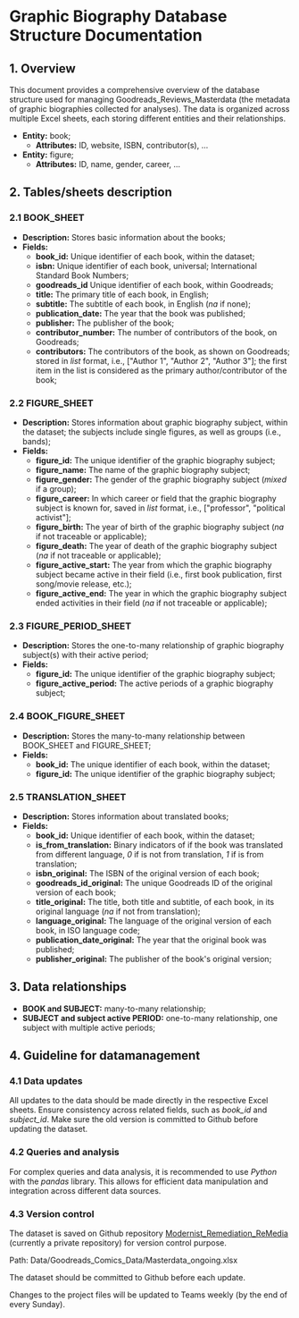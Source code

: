 # Graphic Biography Database Structure Documentation

## 1. Overview

This document provides a comprehensive overview of the database structure used for managing Goodreads_Reviews_Masterdata (the metadata of graphic biographies collected for analyses). The data is organized across multiple Excel sheets, each storing different entities and their relationships.

- **Entity:** book;
  - **Attributes:** ID, website, ISBN, contributor(s), ...
- **Entity:** figure;
  - **Attributes:** ID, name, gender, career, ...

## 2. Tables/sheets description

### 2.1 BOOK_SHEET

- **Description:** Stores basic information about the books;
- **Fields:**
  - **book_id:** Unique identifier of each book, within the dataset;
  - **isbn:** Unique identifier of each book, universal; International Standard Book Numbers;
  - **goodreads_id** Unique identifier of each book, within Goodreads;
  - **title:** The primary title of each book, in English;
  - **subtitle:** The subtitle of each book, in English (*na* if none);
  - **publication_date:** The year that the book was published;
  - **publisher:** The publisher of the book;
  - **contributor_number:** The number of contributors of the book, on Goodreads;
  - **contributors:** The contributors of the book, as shown on Goodreads; stored in *list* format, i.e., ["Author 1", "Author 2", "Author 3"]; the first item in the list is considered as the primary author/contributor of the book;

### 2.2 FIGURE_SHEET

- **Description:** Stores information about graphic biography subject, within the dataset; the subjects include single figures, as well as groups (i.e., bands);
- **Fields:**
  - **figure_id:** The unique identifier of the graphic biography subject;
  - **figure_name:** The name of the graphic biography subject;
  - **figure_gender:** The gender of the graphic biography subject (*mixed* if a group);
  - **figure_career:** In which career or field that the graphic biography subject is known for, saved in *list* format, i.e., ["professor", "political activist"];
  - **figure_birth:** The year of birth of the graphic biography subject (*na* if not traceable or applicable);
  - **figure_death:** The year of death of the graphic biography subject (*na* if not traceable or applicable);
  - **figure_active_start:** The year from which the graphic biography subject became active in their field (i.e., first book publication, first song/movie release, etc.);
  - **figure_active_end:** The year in which the graphic biography subject ended activities in their field (*na* if not traceable or applicable);

### 2.3 FIGURE_PERIOD_SHEET

- **Description:** Stores the one-to-many relationship of graphic biography subject(s) with their active period;
- **Fields:**
  - **figure_id:** The unique identifier of the graphic biography subject;
  - **figure_active_period:** The active periods of a graphic biography subject;


### 2.4 BOOK_FIGURE_SHEET

- **Description:** Stores the many-to-many relationship between BOOK_SHEET and FIGURE_SHEET;
- **Fields:**
  - **book_id:** The unique identifier of each book, within the dataset;
  - **figure_id:** The unique identifier of the graphic biography subject;

### 2.5 TRANSLATION_SHEET

- **Description:** Stores information about translated books;
- **Fields:** 
  - **book_id:** Unique identifier of each book, within the dataset;
  - **is_from_translation:** Binary indicators of if the book was translated from different language, *0* if is not from translation, *1* if is from translation;
  - **isbn_original:** The ISBN of the original version of each book;
  - **goodreads_id_original:** The unique Goodreads ID of the original version of each book;
  - **title_original:** The title, both title and subtitle, of each book, in its original language (*na* if not from translation);
  - **language_original:** The language of the original version of each book, in ISO language code; 
  - **publication_date_original:** The year that the original book was published;
  - **publisher_original:** The publisher of the book's original version;

## 3. Data relationships

- **BOOK and SUBJECT:** many-to-many relationship;
- **SUBJECT and subject active PERIOD:** one-to-many relationship, one subject with multiple active periods;

## 4. Guideline for datamanagement 

### 4.1 Data updates

All updates to the data should be made directly in the respective Excel sheets. Ensure consistency across related fields, such as *book_id* and *subject_id*. Make sure the old version is committed to Github before updating the dataset.

### 4.2 Queries and analysis

For complex queries and data analysis, it is recommended to use *Python* with the *pandas* library. This allows for efficient data manipulation and integration across different data sources.

### 4.3 Version control

The dataset is saved on Github repository [Modernist_Remediation_ReMedia](https://github.com/OdessyLiu/Modernist_Remediation_ReMedia) (currently a private repository) for version control purpose. 

Path: Data/Goodreads_Comics_Data/Masterdata_ongoing.xlsx

The dataset should be committed to Github before each update. 

Changes to the project files will be updated to Teams weekly (by the end of every Sunday).